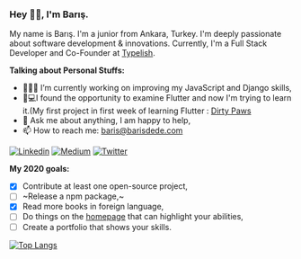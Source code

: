 ### Hey 👋🏽, I'm Barış.

My name is Barış. I'm a junior from Ankara, Turkey. I'm deeply passionate about software development & innovations. Currently, I'm a Full Stack Developer and Co-Founder at [Typelish](https://typelish.com/).

**Talking about Personal Stuffs:**

- 👨🏽‍💻 I’m currently working on improving my JavaScript and Django skills,
- 👨💻I found the opportunity to examine Flutter and now I'm trying to learn it.(My first project in first week of learning Flutter : [Dirty Paws](https://github.com/Dirty-Paws/Mobile-App)
- 💬 Ask me about anything, I am happy to help,
- 📫 How to reach me: [baris@barisdede.com](mailto:baris@barisdede.com)

[![Linkedin](https://img.shields.io/badge/linkedin-%230077B5.svg?&style=for-the-badge&logo=linkedin&logoColor=white)](https://www.linkedin.com/in/baris5d/)
[![Medium](https://img.shields.io/badge/medium-%2312100E.svg?&style=for-the-badge&logo=medium&logoColor=white)](https://medium.com/@baris5d)
[![Twitter](https://img.shields.io/badge/twitter-%231DA1F2.svg?&style=for-the-badge&logo=twitter&logoColor=white)](https://twitter.com/baris5d)


**My 2020 goals:**

- [x] Contribute at least one open-source project,
- [ ] ~Release a npm package,~
- [x] Read more books in foreign language,
- [ ] Do things on the [homepage](https://barisdede.com) that can highlight your abilities,
- [ ] Create a portfolio that shows your skills.

[![Top Langs](https://github-readme-stats.vercel.app/api/top-langs/?username=baris5d&theme=tokyonight)](https://github.com/baris5d/github-readme-stats)
